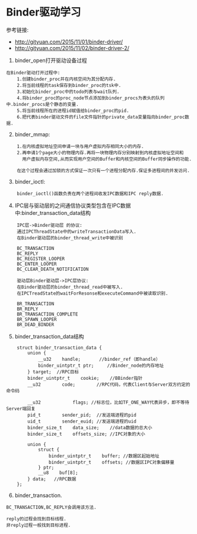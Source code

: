 #   Binder驱动学习
参考链接:
*   http://gityuan.com/2015/11/01/binder-driver/
*   http://gityuan.com/2015/11/02/binder-driver-2/

1.  binder_open打开驱动设备过程
```
在Binder驱动打开过程中:
    1.创建binder_proc并在内核空间为其分配内存.
    2.将当前线程的task保存到binder_proc的tsk中.
    3.初始化binder_proc中的todo列表与wait队列.
    4.将binder_proc的proc_node节点添加到binder_procs为表头的队列中.binder_procs是个静态的变量.
    5.将当前线程所在的进程id赋值给binder_proc的pid.
    6.把代表binder驱动文件的file文件指针的private_data变量指向binder_proc数据.
```

2. binder_mmap:
```
    1.在内核虚拟地址空间申请一块与用户虚拟内存相同大小的内存.
    2.再申请1个page大小的物理内存.再将一块物理内存分别映射到内核虚拟地址空间和
      用户虚拟内存空间,从而实现用户空间的Buffer和内核空间的Buffer同步操作的功能.

    在这个过程会通过加锁的方式保证一次只有一个进程分配内存.保证多进程间的并发访问.

```
3.  binder_ioctl:
```
    binder_ioctl()函数负责在两个进程间收发IPC数据和IPC reply数据.
```
4.  IPC层与驱动层的之间通信协议类型包含在IPC数据中:binder_transaction_data结构
````
    IPC层->Binder驱动层 的协议:
    通过IPCThreadState中的writeTransactionData写入.
    在Binder驱动层的binder_thread_write中被识别

    BC_TRANSACTION
    BC_REPLY
    BC_REGISTER_LOOPER
    BC_ENTER_LOOPER
    BC_CLEAR_DEATH_NOTIFICATION

    驱动层Binder驱动层->IPC层协议:
    在Binder驱动层的binder_thread_read中被写入.
    在IPCTreadState的waitForResonse和executeCommand中被读取识别.

    BR_TRANSACTION
    BR_REPLY
    BR_TRANSACTION_COMPLETE
    BR_SPAWN_LOOPER
    BR_DEAD_BINDER
````

5.  binder_transaction_data结构
```
    struct binder_transaction_data {
        union {
            __u32    handle;       //binder_ref（即handle）
            binder_uintptr_t ptr;     //Binder_node的内存地址
        } target;  //RPC目标
        binder_uintptr_t    cookie;    //BBinder指针
        __u32        code;        //RPC代码，代表Client与Server双方约定的命令码

        __u32            flags; //标志位，比如TF_ONE_WAY代表异步，即不等待Server端回复
        pid_t        sender_pid;  //发送端进程的pid
        uid_t        sender_euid; //发送端进程的uid
        binder_size_t    data_size;    //data数据的总大小
        binder_size_t    offsets_size; //IPC对象的大小

        union {
            struct {
                binder_uintptr_t    buffer; //数据区起始地址
                binder_uintptr_t    offsets; //数据区IPC对象偏移量
            } ptr;
            __u8    buf[8];
        } data;   //RPC数据
    };
```
6.  binder_transaction.
```
BC_TRANSACTION,BC_REPLY会调用该方法.

reply的过程会找到目标线程.
非reply过程一般找到目标进程.

```